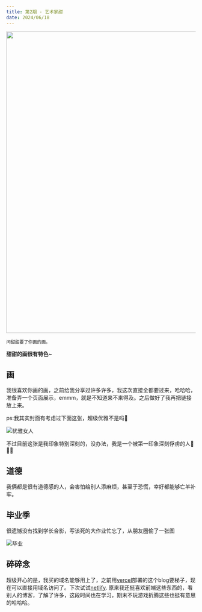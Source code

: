 ```yaml
---
title: 第2期 - 艺术家甜
date: 2024/06/18
---
```


<img src="https://cdn.jsdelivr.net/gh/ayou001/pic-bed/20240618165926.jpg" width="800" />

<small>问甜甜要了你画的画。</small>

**甜甜的画很有特色~**

## 画

我很喜欢你画的画，之前给我分享过许多许多，我这次直接全都要过来，哈哈哈，准备弄一个页面展示，emmm，就是不知道来不来得及。之后做好了我再把链接放上来。

ps:我其实封面有考虑过下面这张，超级优雅不是吗🥰

![优雅女人](https://cdn.jsdelivr.net/gh/ayou001/pic-bed/20240618165134.jpg)

不过目前这张是我印象特别深刻的，没办法，我是一个被第一印象深刻俘虏的人🥰🥰🥰

## 道德

我俩都是很有道德感的人，会害怕给别人添麻烦，甚至于恐慌，幸好都能够亡羊补牢。

## 毕业季

很遗憾没有找到学长合影，写该死的大作业忙忘了，从朋友圈偷了一张图

![毕业](https://cdn.jsdelivr.net/gh/ayou001/pic-bed/毕业.jpg)

## 碎碎念

超级开心的是，我买的域名能够用上了，之前用[vercel](https://vercel.com/)部署的这个blog要梯子，现在可以直接用域名访问了。下次试试[netlify](https://www.netlify.com/).
原来我还挺喜欢前端这些东西的，看别人的博客，了解了许多，这段时间也在学习，期末不玩游戏折腾这些也挺有意思的哈哈哈。
